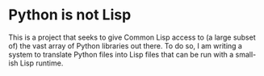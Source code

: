 # Python is not Lisp

This is a project that seeks to give Common Lisp access to (a large subset of) the vast array of Python libraries out there.
To do so, I am writing a system to translate Python files into Lisp files that can be run with a small-ish Lisp runtime.

